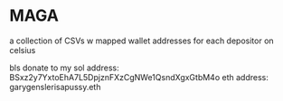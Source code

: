 # MAGA

a collection of CSVs w mapped wallet addresses for each depositor on celsius


bls donate to my sol address: BSxz2y7YxtoEhA7L5DpjznFXzCgNWe1QsndXgxGtbM4o
eth address: garygenslerisapussy.eth
